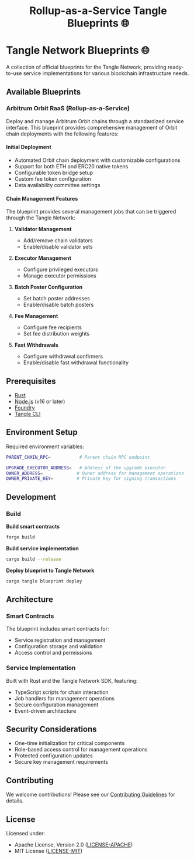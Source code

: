 # <h1 align="center"> Rollup-as-a-Service Tangle Blueprints 🌐 </h1>

# Tangle Network Blueprints 🌐

A collection of official blueprints for the Tangle Network, providing ready-to-use service implementations for various blockchain infrastructure needs.

## Available Blueprints

### Arbitrum Orbit RaaS (Rollup-as-a-Service)

Deploy and manage Arbitrum Orbit chains through a standardized service interface. This blueprint provides comprehensive management of Orbit chain deployments with the following features:

#### Initial Deployment
- Automated Orbit chain deployment with customizable configurations
- Support for both ETH and ERC20 native tokens
- Configurable token bridge setup
- Custom fee token configuration
- Data availability committee settings

#### Chain Management Features
The blueprint provides several management jobs that can be triggered through the Tangle Network:

1. **Validator Management**
   - Add/remove chain validators
   - Enable/disable validator sets

2. **Executor Management**
   - Configure privileged executors
   - Manage executor permissions

3. **Batch Poster Configuration**
   - Set batch poster addresses
   - Enable/disable batch posters

4. **Fee Management**
   - Configure fee recipients
   - Set fee distribution weights

5. **Fast Withdrawals**
   - Configure withdrawal confirmers
   - Enable/disable fast withdrawal functionality

## Prerequisites

- [Rust](https://www.rust-lang.org/tools/install)
- [Node.js](https://nodejs.org/) (v16 or later)
- [Foundry](https://getfoundry.sh)
- [Tangle CLI](https://github.com/tangle-network/tangle)

## Environment Setup

Required environment variables:
```bash
PARENT_CHAIN_RPC=           # Parent chain RPC endpoint

UPGRADE_EXECUTOR_ADDRESS=   # Address of the upgrade executor
OWNER_ADDRESS=             # Owner address for management operations
OWNER_PRIVATE_KEY=         # Private key for signing transactions
```

## Development

### Build
**Build smart contracts**
```bash
forge build
```
**Build service implementation**
```bash
cargo build --release
```
**Deploy blueprint to Tangle Network**
```bash
cargo tangle blueprint deploy
```

## Architecture

### Smart Contracts
The blueprint includes smart contracts for:
- Service registration and management
- Configuration storage and validation
- Access control and permissions

### Service Implementation
Built with Rust and the Tangle Network SDK, featuring:
- TypeScript scripts for chain interaction
- Job handlers for management operations
- Secure configuration management
- Event-driven architecture

## Security Considerations

- One-time initialization for critical components
- Role-based access control for management operations
- Protected configuration updates
- Secure key management requirements

## Contributing

We welcome contributions! Please see our [Contributing Guidelines](CONTRIBUTING.md) for details.

## License

Licensed under:
- Apache License, Version 2.0 ([LICENSE-APACHE](LICENSE-APACHE))
- MIT License ([LICENSE-MIT](LICENSE-MIT))